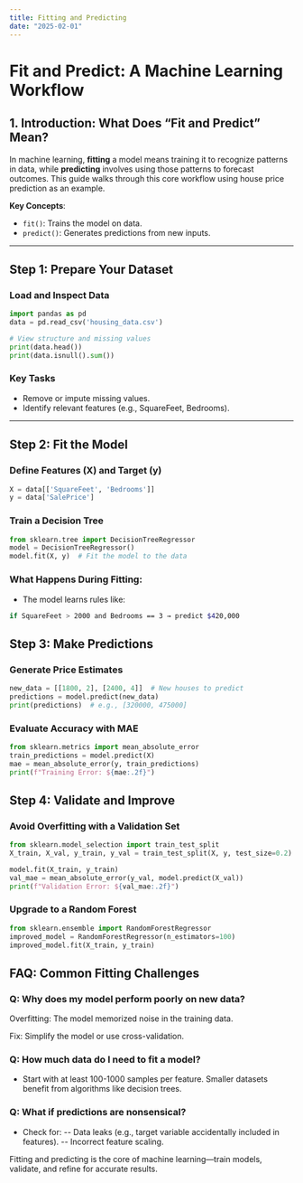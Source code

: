 ```yaml
---
title: Fitting and Predicting
date: "2025-02-01"
---
```


# Fit and Predict: A Machine Learning Workflow

## 1. Introduction: What Does “Fit and Predict” Mean?

In machine learning, **fitting** a model means training it to recognize patterns in data, while **predicting** involves using those patterns to forecast outcomes. This guide walks through this core workflow using house price prediction as an example.

**Key Concepts**:

- `fit()`: Trains the model on data.
- `predict()`: Generates predictions from new inputs.

---

## Step 1: Prepare Your Dataset

### **Load and Inspect Data**

```python
import pandas as pd
data = pd.read_csv('housing_data.csv')

# View structure and missing values
print(data.head())
print(data.isnull().sum())
```

### Key Tasks

- Remove or impute missing values.
- Identify relevant features (e.g., SquareFeet, Bedrooms).

---

## Step 2: Fit the Model

### **Define Features (X) and Target (y)**

```python
X = data[['SquareFeet', 'Bedrooms']]
y = data['SalePrice']
```

### **Train a Decision Tree**

```python
from sklearn.tree import DecisionTreeRegressor
model = DecisionTreeRegressor()
model.fit(X, y)  # Fit the model to the data
```

### What Happens During Fitting:

- The model learns rules like:

```bash
if SquareFeet > 2000 and Bedrooms == 3 → predict $420,000
```

## Step 3: Make Predictions

### Generate Price Estimates

```python
new_data = [[1800, 2], [2400, 4]]  # New houses to predict
predictions = model.predict(new_data)
print(predictions)  # e.g., [320000, 475000]
```

### **Evaluate Accuracy with MAE**

```python
from sklearn.metrics import mean_absolute_error
train_predictions = model.predict(X)
mae = mean_absolute_error(y, train_predictions)
print(f"Training Error: ${mae:.2f}")
```

## Step 4: Validate and Improve

### **Avoid Overfitting with a Validation Set**

```python
from sklearn.model_selection import train_test_split
X_train, X_val, y_train, y_val = train_test_split(X, y, test_size=0.2)

model.fit(X_train, y_train)
val_mae = mean_absolute_error(y_val, model.predict(X_val))
print(f"Validation Error: ${val_mae:.2f}")
```

### **Upgrade to a Random Forest**

```python
from sklearn.ensemble import RandomForestRegressor
improved_model = RandomForestRegressor(n_estimators=100)
improved_model.fit(X_train, y_train)
```

## FAQ: Common Fitting Challenges

### **Q: Why does my model perform poorly on new data?**

Overfitting: The model memorized noise in the training data.

Fix: Simplify the model or use cross-validation.

### **Q: How much data do I need to fit a model?**

- Start with at least 100-1000 samples per feature. Smaller datasets benefit from algorithms like decision trees.

### **Q: What if predictions are nonsensical?**

- Check for:
  -- Data leaks (e.g., target variable accidentally included in features).
  -- Incorrect feature scaling.

Fitting and predicting is the core of machine learning—train models, validate, and refine for accurate results.
